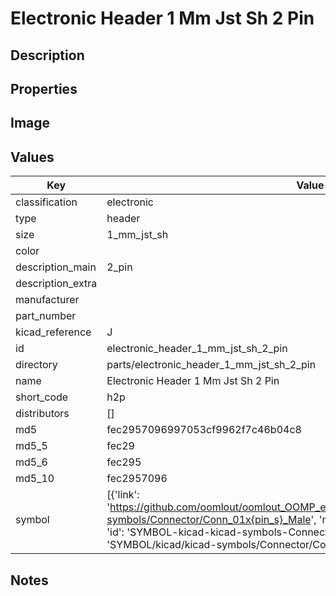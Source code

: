 # Electronic Header 1 Mm Jst Sh 2 Pin

## Description

## Properties


## Image


## Values

| Key | Value |
| --- | --- |
| classification | electronic |
| type | header |
| size | 1_mm_jst_sh |
| color |  |
| description_main | 2_pin |
| description_extra |  |
| manufacturer |  |
| part_number |  |
| kicad_reference | J |
| id | electronic_header_1_mm_jst_sh_2_pin |
| directory | parts/electronic_header_1_mm_jst_sh_2_pin |
| name | Electronic Header 1 Mm Jst Sh 2 Pin |
| short_code | h2p |
| distributors | [] |
| md5 | fec2957096997053cf9962f7c46b04c8 |
| md5_5 | fec29 |
| md5_6 | fec295 |
| md5_10 | fec2957096 |
| symbol | [{'link': 'https://github.com/oomlout/oomlout_OOMP_eda_V2/tree/main/SYMBOL/kicad/kicad-symbols/Connector/Conn_01x{pin_s}_Male', 'name': 'Connector : Conn_01x02_Male', 'id': 'SYMBOL-kicad-kicad-symbols-Connector-Conn_01x02_Male', 'directory': 'SYMBOL/kicad/kicad-symbols/Connector/Conn_01x02_Male/'}] |

## Notes

